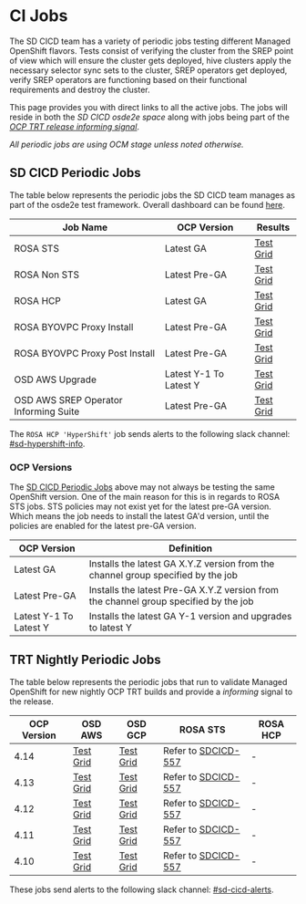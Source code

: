 # CI Jobs

The SD CICD team has a variety of periodic jobs testing different Managed
OpenShift flavors. Tests consist of verifying the cluster from the SREP
point of view which will ensure the cluster gets deployed, hive clusters
apply the necessary selector sync sets to the cluster, SREP operators get
deployed, verify SREP operators are functioning based on their functional
requirements and destroy the cluster.

This page provides you with direct links to all the active jobs. The
jobs will reside in both the *SD CICD osde2e space* along with jobs being
part of the *[OCP TRT release informing signal][OpenShift Release Gates]*.

*All periodic jobs are using OCM stage unless noted otherwise.*

## SD CICD Periodic Jobs

The table below represents the periodic jobs the SD CICD team manages as part
of the osde2e test framework. Overall dashboard can be found
[here][SD CICD Test Grid Dashboard].

| Job Name                              | OCP Version            | Results                                             |
| ------------------------------------- | ---------------------- | --------------------------------------------------- |
| ROSA STS                              | Latest GA              | [Test Grid][SD CICD ROSA STS]                       |
| ROSA Non STS                          | Latest Pre-GA          | [Test Grid][SD CICD ROSA]                           |
| ROSA HCP                              | Latest GA              | [Test Grid][SD CICD ROSA HCP]                       |
| ROSA BYOVPC Proxy Install             | Latest Pre-GA          | [Test Grid][SD CICD ROSA BYOVPC Proxy Install]      |
| ROSA BYOVPC Proxy Post Install        | Latest Pre-GA          | [Test Grid][SD CICD ROSA BYOVPC Proxy Post Install] |
| OSD AWS Upgrade                       | Latest Y-1 To Latest Y | [Test Grid][SD CICD OSD AWS Upgrade]                |
| OSD AWS SREP Operator Informing Suite | Latest Pre-GA          | [Test Grid][SD CICD OSD AWS Informing Suite]        |

The `ROSA HCP 'HyperShift'` job sends alerts to the following slack channel: [#sd-hypershift-info].

### OCP Versions

The [SD CICD Periodic Jobs](#sd-cicd-periodic-jobs) above may not always be
testing the same OpenShift version. One of the main reason for this is in
regards to ROSA STS jobs. STS policies may not exist yet for the latest pre-GA
version. Which means the job needs to install the latest GA'd version,
until the policies are enabled for the latest pre-GA version.

| OCP Version            | Definition                                                                           |
| ---------------------- | ------------------------------------------------------------------------------------ |
| Latest GA              | Installs the latest GA X.Y.Z version from the channel group specified by the job     |
| Latest Pre-GA          | Installs the latest Pre-GA X.Y.Z version from the channel group specified by the job |
| Latest Y-1 To Latest Y | Installs the latest GA Y-1 version and upgrades to latest Y                          |

## TRT Nightly Periodic Jobs

The table below represents the periodic jobs that run to validate Managed
OpenShift for new nightly OCP TRT builds and provide a *informing* signal
to the release.

| OCP Version | OSD AWS                       | OSD GCP                       | ROSA STS              | ROSA HCP |
| ----------- | ----------------------------- | ----------------------------- | --------------------- | -------- |
| 4.14        | [Test Grid][4.14 TRT OSD AWS] | [Test Grid][4.14 TRT OSD GCP] | Refer to [SDCICD-557] | -        |
| 4.13        | [Test Grid][4.13 TRT OSD AWS] | [Test Grid][4.13 TRT OSD GCP] | Refer to [SDCICD-557] | -        |
| 4.12        | [Test Grid][4.12 TRT OSD AWS] | [Test Grid][4.12 TRT OSD GCP] | Refer to [SDCICD-557] | -        |
| 4.11        | [Test Grid][4.11 TRT OSD AWS] | [Test Grid][4.11 TRT OSD GCP] | Refer to [SDCICD-557] | -        |
| 4.10        | [Test Grid][4.10 TRT OSD AWS] | [Test Grid][4.10 TRT OSD GCP] | Refer to [SDCICD-557] | -        |

These jobs send alerts to the following slack channel: [#sd-cicd-alerts].

[SD CICD Test Grid Dashboard]: https://testgrid.k8s.io/redhat-openshift-osd
[SD CICD ROSA STS]: https://testgrid.k8s.io/redhat-openshift-osd#periodic-ci-openshift-osde2e-main-rosa-stage-e2e-sts&width=90
[SD CICD ROSA]: https://testgrid.k8s.io/redhat-openshift-osd#periodic-ci-openshift-osde2e-main-rosa-stage-e2e-default&width=90
[SD CICD ROSA HCP]: https://testgrid.k8s.io/redhat-openshift-osd#periodic-ci-openshift-osde2e-main-hypershift-stage-e2e-default&width=90
[SD CICD ROSA BYOVPC Proxy Install]: https://testgrid.k8s.io/redhat-openshift-osd#periodic-ci-openshift-osde2e-main-rosa-stage-e2e-byo-vpc-proxy-install&width=90
[SD CICD ROSA BYOVPC Proxy Post Install]: https://testgrid.k8s.io/redhat-openshift-osd#periodic-ci-openshift-osde2e-main-rosa-stage-e2e-byo-vpc-proxy-postinstall&width=90
[SD CICD OSD AWS Upgrade]: https://testgrid.k8s.io/redhat-openshift-osd#periodic-ci-openshift-osde2e-main-aws-stage-e2e-upgrade-to-latest&width=90
[SD CICD OSD AWS Informing Suite]: https://testgrid.k8s.io/redhat-openshift-osd#periodic-ci-openshift-osde2e-main-aws-stage-informing-default&width=90

[4.14 TRT OSD AWS]: https://testgrid.k8s.io/redhat-openshift-ocp-release-4.14-informing#release-openshift-ocp-osd-aws-nightly-4.14&width=90
[4.14 TRT OSD GCP]: https://testgrid.k8s.io/redhat-openshift-ocp-release-4.14-informing#release-openshift-ocp-osd-gcp-nightly-4.14&width=90
[4.13 TRT OSD AWS]: https://testgrid.k8s.io/redhat-openshift-ocp-release-4.13-informing#release-openshift-ocp-osd-aws-nightly-4.13&width=90
[4.13 TRT OSD GCP]: https://testgrid.k8s.io/redhat-openshift-ocp-release-4.13-informing#release-openshift-ocp-osd-gcp-nightly-4.13&width=90
[4.12 TRT OSD AWS]: https://testgrid.k8s.io/redhat-openshift-ocp-release-4.12-informing#release-openshift-ocp-osd-aws-nightly-4.12&width=90
[4.12 TRT OSD GCP]: https://testgrid.k8s.io/redhat-openshift-ocp-release-4.12-informing#release-openshift-ocp-osd-gcp-nightly-4.12&width=90
[4.11 TRT OSD AWS]: https://testgrid.k8s.io/redhat-openshift-ocp-release-4.11-informing#release-openshift-ocp-osd-aws-nightly-4.11&width=90
[4.11 TRT OSD GCP]: https://testgrid.k8s.io/redhat-openshift-ocp-release-4.11-informing#release-openshift-ocp-osd-gcp-nightly-4.11&width=90
[4.10 TRT OSD AWS]: https://testgrid.k8s.io/redhat-openshift-ocp-release-4.10-informing#release-openshift-ocp-osd-aws-nightly-4.10&width=90
[4.10 TRT OSD GCP]: https://testgrid.k8s.io/redhat-openshift-ocp-release-4.10-informing#release-openshift-ocp-osd-gcp-nightly-4.10&width=90

[SDCICD-557]: https://issues.redhat.com/browse/SDCICD-557

[#sd-cicd-alerts]: https://app.slack.com/client/T027F3GAJ/CNYM6PB6X
[#sd-hypershift-info]: https://app.slack.com/client/T027F3GAJ/C04FGSFUHF1

[OpenShift Release Gates]: https://docs.ci.openshift.org/docs/architecture/release-gating/
